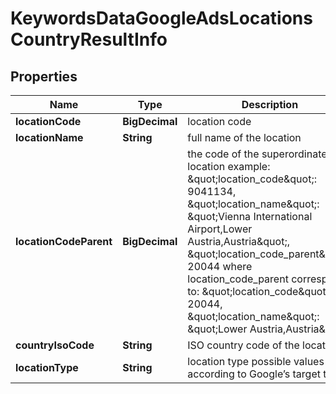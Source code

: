 

# KeywordsDataGoogleAdsLocationsCountryResultInfo


## Properties

| Name | Type | Description | Notes |
|------------ | ------------- | ------------- | -------------|
|**locationCode** | **BigDecimal** | location code |  [optional] |
|**locationName** | **String** | full name of the location |  [optional] |
|**locationCodeParent** | **BigDecimal** | the code of the superordinate location example: \&quot;location_code\&quot;: 9041134, \&quot;location_name\&quot;: \&quot;Vienna International Airport,Lower Austria,Austria\&quot;, \&quot;location_code_parent\&quot;: 20044 where location_code_parent corresponds to: \&quot;location_code\&quot;: 20044, \&quot;location_name\&quot;: \&quot;Lower Austria,Austria\&quot; |  [optional] |
|**countryIsoCode** | **String** | ISO country code of the location |  [optional] |
|**locationType** | **String** | location type possible values according to Google’s target types |  [optional] |



